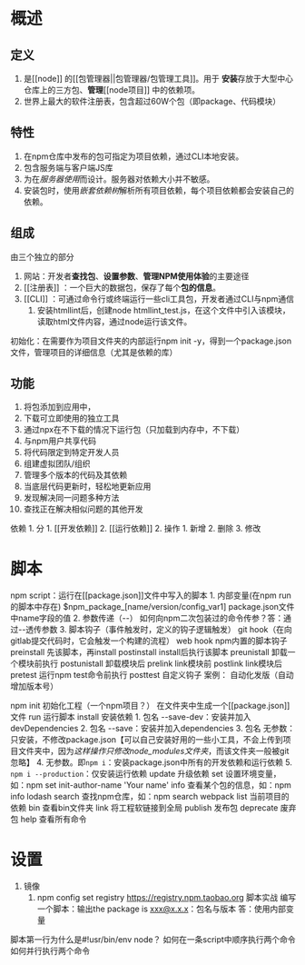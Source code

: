 # 概述
## 定义
1. 是[[node]] 的[[包管理器||包管理器/包管理工具]]。用于
**安装**存放于大型中心仓库上的三方包、**管理**[[node项目]] 中的依赖项。
2. 世界上最大的软件注册表，包含超过60W个包（即package、代码模块）
## 特性
1. 在npm仓库中发布的包可指定为项目依赖，通过CLI本地安装。
2. 包含服务端与客户端JS库
3. 为在*服务器使用*而设计。服务器对依赖大小并不敏感。
4. 安装包时，使用*嵌套依赖树*解析所有项目依赖，每个项目依赖都会安装自己的依赖。
## 组成
由三个独立的部分
1. 网站：开发者**查找包**、**设置参数**、**管理NPM使用体验**的主要途径
2. [[注册表]] ：一个巨大的数据包，保存了每个**包的信息**。
3. [[CLI]] ：可通过命令行或终端运行一些cli工具包，开发者通过CLI与npm通信
	1. 安装htmllint后，创建node htmllint_test.js，在这个文件中引入该模块，读取html文件内容，通过node运行该文件。

初始化：在需要作为项目文件夹的内部运行npm init -y，得到一个package.json文件，管理项目的详细信息（尤其是依赖的库）


## 功能
1. 将包添加到应用中，
2. 下载可立即使用的独立工具
3. 通过npx在不下载的情况下运行包（只加载到内存中，不下载）
4. 与npm用户共享代码
5. 将代码限定到特定开发人员
6. 组建虚拟团队/组织
7. 管理多个版本的代码及其依赖
8. 当底层代码更新时，轻松地更新应用
9. 发现解决同一问题多种方法
10. 查找正在解决相似问题的其他开发

依赖
	1. 分
		1. [[开发依赖]] 
		2. [[运行依赖]] 
	2. 操作
		1. 新增
		2. 删除
		3. 修改
# 脚本
npm script：运行在[[package.json]]文件中写入的脚本
	1. 内部变量(在npm run 的脚本中存在)
		$npm_package_[name/version/config_var1]  package.json文件中name字段的值
	2. 参数传递（--）
		如何向npm二次包装过的命令传参？答：通过--透传参数
	3. 脚本钩子（事件触发时，定义的钩子逻辑触发）
		git hook（在向gitlab提交代码时，它会触发一个构建的流程）
		web hook
		npm内置的脚本钩子
			preinstall  先该脚本，再install
			postinstall  install后执行该脚本
			preunistall  卸载一个模块前执行
			postunistall  卸载模块后 
			prelink link模块前
			postlink link模块后
			pretest  运行npm test命令前执行
			posttest
		自定义钩子
			案例：
				自动化发版（自动增加版本号）


npm
	init 初始化工程（一个npm项目？）
		在文件夹中生成一个[[package.json]]文件
	run 运行脚本
	install 安装依赖
		1. 包名 --save-dev：安装并加入devDependencies
		2. 包名 --save：安装并加入dependencies
		3. 包名 无参数：只安装，不修改package.json【可以自己安装好用的一些小工具，不会上传到项目文件夹中，因为*这样操作只修改node_modules文件夹*，而该文件夹一般被git忽略】
		4. 无参数。即`npm i`：安装package.json中所有的开发依赖和运行依赖
		5. `npm i --production`：仅安装运行依赖
	update 升级依赖
	set 设置环境变量，如：npm set init-author-name 'Your name'
	info 查看某个包的信息，如：npm info lodash
	search 查找npm仓库，如：npm search webpack
	list 当前项目的依赖
	bin 查看bin文件夹
	link 将工程软链接到全局
	publish 发布包
	deprecate 废弃包
	help 查看所有命令
# 设置
1. 镜像
	1. npm config set registry https://registry.npm.taobao.org
脚本实战
编写一个脚本：输出the package is xxx@x.x.x：包名与版本
答：使用内部变量

脚本第一行为什么是#!usr/bin/env node？
如何在一条script中顺序执行两个命令
如何并行执行两个命令